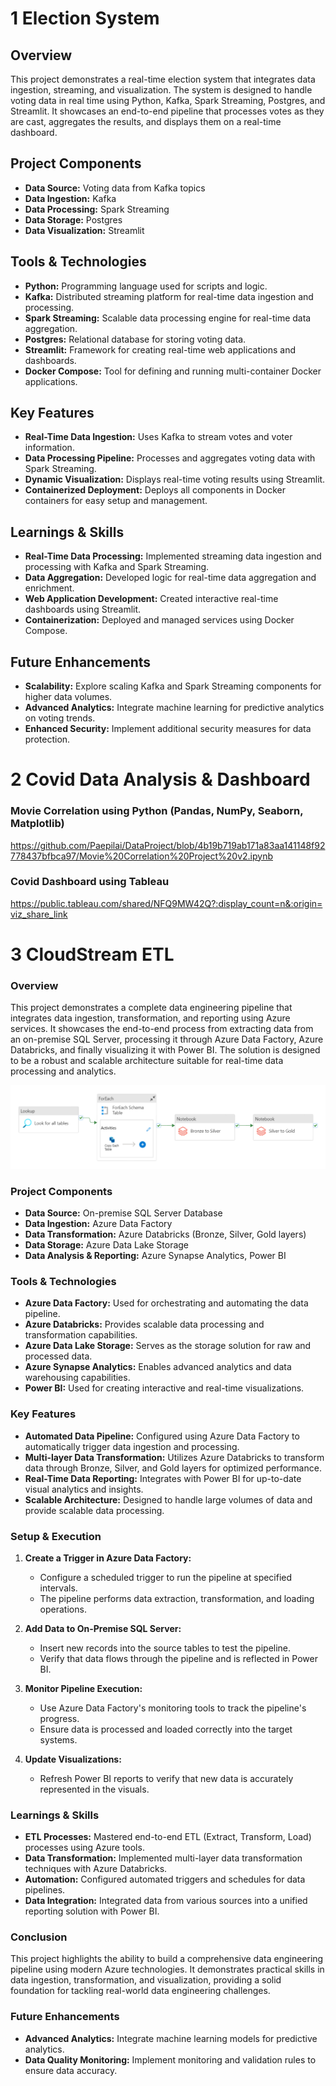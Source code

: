 # 1 Election System

## Overview

This project demonstrates a real-time election system that integrates data ingestion, streaming, and visualization. The system is designed to handle voting data in real time using Python, Kafka, Spark Streaming, Postgres, and Streamlit. It showcases an end-to-end pipeline that processes votes as they are cast, aggregates the results, and displays them on a real-time dashboard.

## Project Components

- **Data Source:** Voting data from Kafka topics
- **Data Ingestion:** Kafka
- **Data Processing:** Spark Streaming
- **Data Storage:** Postgres
- **Data Visualization:** Streamlit

## Tools & Technologies

- **Python:** Programming language used for scripts and logic.
- **Kafka:** Distributed streaming platform for real-time data ingestion and processing.
- **Spark Streaming:** Scalable data processing engine for real-time data aggregation.
- **Postgres:** Relational database for storing voting data.
- **Streamlit:** Framework for creating real-time web applications and dashboards.
- **Docker Compose:** Tool for defining and running multi-container Docker applications.

## Key Features

- **Real-Time Data Ingestion:** Uses Kafka to stream votes and voter information.
- **Data Processing Pipeline:** Processes and aggregates voting data with Spark Streaming.
- **Dynamic Visualization:** Displays real-time voting results using Streamlit.
- **Containerized Deployment:** Deploys all components in Docker containers for easy setup and management.

## Learnings & Skills

- **Real-Time Data Processing:** Implemented streaming data ingestion and processing with Kafka and Spark Streaming.
- **Data Aggregation:** Developed logic for real-time data aggregation and enrichment.
- **Web Application Development:** Created interactive real-time dashboards using Streamlit.
- **Containerization:** Deployed and managed services using Docker Compose.

## Future Enhancements

- **Scalability:** Explore scaling Kafka and Spark Streaming components for higher data volumes.
- **Advanced Analytics:** Integrate machine learning for predictive analytics on voting trends.
- **Enhanced Security:** Implement additional security measures for data protection.


# 2 Covid Data Analysis & Dashboard

### Movie Correlation using Python (Pandas, NumPy, Seaborn, Matplotlib)
https://github.com/Paepilai/DataProject/blob/4b19b719ab171a83aa141148f92778437bfbca97/Movie%20Correlation%20Project%20v2.ipynb

### Covid Dashboard using Tableau
https://public.tableau.com/shared/NFQ9MW42Q?:display_count=n&:origin=viz_share_link

# 3 CloudStream ETL

### Overview
This project demonstrates a complete data engineering pipeline that integrates data ingestion, transformation, and reporting using Azure services. It showcases the end-to-end process from extracting data from an on-premise SQL Server, processing it through Azure Data Factory, Azure Databricks, and finally visualizing it with Power BI. The solution is designed to be a robust and scalable architecture suitable for real-time data processing and analytics.

![copytable-pipeline](copytable-pipeline.png)

### Project Components
- **Data Source:** On-premise SQL Server Database
- **Data Ingestion:** Azure Data Factory
- **Data Transformation:** Azure Databricks (Bronze, Silver, Gold layers)
- **Data Storage:** Azure Data Lake Storage
- **Data Analysis & Reporting:** Azure Synapse Analytics, Power BI

### Tools & Technologies
- **Azure Data Factory:** Used for orchestrating and automating the data pipeline.
- **Azure Databricks:** Provides scalable data processing and transformation capabilities.
- **Azure Data Lake Storage:** Serves as the storage solution for raw and processed data.
- **Azure Synapse Analytics:** Enables advanced analytics and data warehousing capabilities.
- **Power BI:** Used for creating interactive and real-time visualizations.

### Key Features
- **Automated Data Pipeline:** Configured using Azure Data Factory to automatically trigger data ingestion and processing.
- **Multi-layer Data Transformation:** Utilizes Azure Databricks to transform data through Bronze, Silver, and Gold layers for optimized performance.
- **Real-Time Data Reporting:** Integrates with Power BI for up-to-date visual analytics and insights.
- **Scalable Architecture:** Designed to handle large volumes of data and provide scalable data processing.

### Setup & Execution
1. **Create a Trigger in Azure Data Factory:**
   - Configure a scheduled trigger to run the pipeline at specified intervals.
   - The pipeline performs data extraction, transformation, and loading operations.

2. **Add Data to On-Premise SQL Server:**
   - Insert new records into the source tables to test the pipeline.
   - Verify that data flows through the pipeline and is reflected in Power BI.

3. **Monitor Pipeline Execution:**
   - Use Azure Data Factory's monitoring tools to track the pipeline's progress.
   - Ensure data is processed and loaded correctly into the target systems.

4. **Update Visualizations:**
   - Refresh Power BI reports to verify that new data is accurately represented in the visuals.

### Learnings & Skills
- **ETL Processes:** Mastered end-to-end ETL (Extract, Transform, Load) processes using Azure tools.
- **Data Transformation:** Implemented multi-layer data transformation techniques with Azure Databricks.
- **Automation:** Configured automated triggers and schedules for data pipelines.
- **Data Integration:** Integrated data from various sources into a unified reporting solution with Power BI.

### Conclusion
This project highlights the ability to build a comprehensive data engineering pipeline using modern Azure technologies. It demonstrates practical skills in data ingestion, transformation, and visualization, providing a solid foundation for tackling real-world data engineering challenges.

### Future Enhancements
- **Advanced Analytics:** Integrate machine learning models for predictive analytics.
- **Data Quality Monitoring:** Implement monitoring and validation rules to ensure data accuracy.


